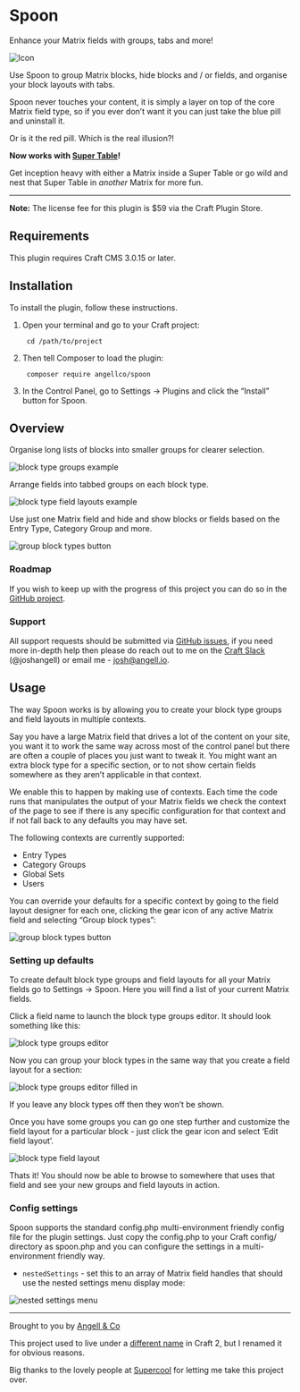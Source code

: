 # Spoon

Enhance your Matrix fields with groups, tabs and more!

![Icon](resources/img/banner.png)

Use Spoon to group Matrix blocks, hide blocks and / or fields, and organise your block layouts with tabs.

Spoon never touches your content, it is simply a layer on top of the core Matrix field type, so if you ever don’t want it you can just take the blue pill and uninstall it.

Or is it the red pill. Which is the real illusion?!

**Now works with [Super Table](https://verbb.io/craft-plugins/super-table)!**

Get inception heavy with either a Matrix inside a Super Table or go wild and nest that Super Table in _another_ Matrix for more fun.

---

**Note:** The license fee for this plugin is $59 via the Craft Plugin Store.


## Requirements

This plugin requires Craft CMS 3.0.15 or later.


## Installation

To install the plugin, follow these instructions.

1. Open your terminal and go to your Craft project:

        cd /path/to/project

2. Then tell Composer to load the plugin:

        composer require angellco/spoon

3. In the Control Panel, go to Settings → Plugins and click the “Install” button for Spoon.


## Overview

Organise long lists of blocks into smaller groups for clearer selection.

![block type groups example](resources/img/docs/groups-ui.png)

Arrange fields into tabbed groups on each block type.

![block type field layouts example](resources/img/docs/flds-ui.png)

Use just one Matrix field and hide and show blocks or fields based on the Entry Type, Category Group and more.

![group block types button](resources/img/docs/group-block-types.jpg)


### Roadmap

If you wish to keep up with the progress of this project you can do so in the [GitHub project](https://github.com/angell-co/Spoon/projects/2).


### Support

All support requests should be submitted via [GitHub issues](https://github.com/angell-co/Spoon/issues), if you need more in-depth help then please do reach out to me on the [Craft Slack](https://craftcms.com/community#slack) (@joshangell) or email me - [josh@angell.io](mailto:josh@angell.io). 


## Usage

The way Spoon works is by allowing you to create your block type groups and field layouts in multiple contexts.

Say you have a large Matrix field that drives a lot of the content on your site, you want it to work the same way across most of the control panel but there are often a couple of places you just want to tweak it. You might want an extra block type for a specific section, or to not show certain fields somewhere as they aren’t applicable in that context.

We enable this to happen by making use of contexts. Each time the code runs that manipulates the output of your Matrix fields we check the context of the page to see if there is any specific configuration for that context and if not fall back to any defaults you may have set.

The following contexts are currently supported:

* Entry Types
* Category Groups
* Global Sets
* Users

You can override your defaults for a specific context by going to the field layout designer for each one, clicking the gear icon of any active Matrix field and selecting “Group block types”:

![group block types button](resources/img/docs/group-block-types.jpg)


### Setting up defaults

To create default block type groups and field layouts for all your Matrix fields go to Settings → Spoon. Here you will find a list of your current Matrix fields.

Click a field name to launch the block type groups editor. It should look something like this:

![block type groups editor](resources/img/docs/block-type-groups-editor.jpg)

Now you can group your block types in the same way that you create a field layout for a section:

![block type groups editor filled in](resources/img/docs/block-type-groups-editor-2.jpg)

If you leave any block types off then they won’t be shown.

Once you have some groups you can go one step further and customize the field layout for a particular block - just click the gear icon and select ‘Edit field layout’.

![block type field layout](resources/img/docs/block-type-field-layout-editor.jpg)

Thats it! You should now be able to browse to somewhere that uses that field and see your new groups and field layouts in action.


### Config settings

Spoon supports the standard config.php multi-environment friendly config file for the plugin settings. Just copy the config.php to your Craft config/ directory as spoon.php and you can configure the settings in a multi-environment friendly way.

* `nestedSettings` - set this to an array of Matrix field handles that should use the nested settings menu display mode:

![nested settings menu](resources/img/docs/nested-setting-menu-example.png)


---

Brought to you by [Angell & Co](https://angell.io)

This project used to live under a [different name](https://github.com/angell-co/Pimp-My-Matrix) in Craft 2, but I renamed it for obvious reasons.

Big thanks to the lovely people at [Supercool](https://github.com/supercool) for letting me take this project over.

